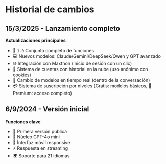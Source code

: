 # Historial de cambios

## 15/3/2025 - Lanzamiento completo
**Actualizaciones principales**
- 🌟 `1.0` Conjunto completo de funciones
- 💻 Nuevos modelos: Claude/Gemini/DeepSeek/Qwen y GPT avanzado
- 🌐 Integración con Maxthon (inicio de sesión con un clic)
- 🔐 Sistema de cuentas con historial en la nube (uso anónimo con cookies)
- 🔄 Cambio de modelos en tiempo real (dentro de la conversación)
- 💳 Sistema de suscripción por niveles (Gratis: modelos básicos, 🎁 Premium: acceso completo)

## 6/9/2024 - Versión inicial
**Funciones clave**
- 🚢 Primera versión pública
- 💬 Núcleo GPT-4o mini
- 📱 Interfaz móvil responsive
- ⚡ Respuesta en streaming
- 🌍 Soporte para 21 idiomas